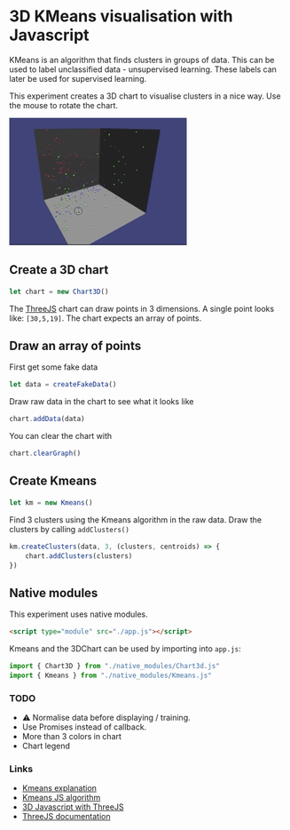 # 3D KMeans visualisation with Javascript

KMeans is an algorithm that finds clusters in groups of data. This can be used to label unclassified data - unsupervised learning. These labels can later be used for supervised learning. 

This experiment creates a 3D chart to visualise clusters in a nice way. Use the mouse to rotate the chart. 

![chart](./chartanimation.gif)

## Create a 3D chart
```javascript
let chart = new Chart3D()
```
The [ThreeJS](https://threejs.org/) chart can draw points in 3 dimensions. A single point looks like: `[30,5,19]`. The chart expects an array of points.

## Draw an array of points

First get some fake data
```javascript
let data = createFakeData()
```

Draw raw data in the chart to see what it looks like
```javascript
chart.addData(data)
```

You can clear the chart with
```javascript
chart.clearGraph()
```

## Create Kmeans

```javascript
let km = new Kmeans()
```
Find 3 clusters using the Kmeans algorithm in the raw data. Draw the clusters by calling `addClusters()`

```javascript
km.createClusters(data, 3, (clusters, centroids) => {
    chart.addClusters(clusters)
})
```

## Native modules

This experiment uses native modules.

```html
<script type="module" src="./app.js"></script>
```

Kmeans and the 3DChart can be used by importing into `app.js`:
```javascript
import { Chart3D } from "./native_modules/Chart3d.js"
import { Kmeans } from "./native_modules/Kmeans.js"
```

### TODO

- ⚠️ Normalise data before displaying / training.
- Use Promises instead of callback.
- More than 3 colors in chart
- Chart legend

### Links

- [Kmeans explanation](https://towardsdatascience.com/understanding-k-means-clustering-in-machine-learning-6a6e67336aa1)
- [Kmeans JS algorithm](https://github.com/stevemacn/kmeans)
- [3D Javascript with ThreeJS](https://threejs.org)
- [ThreeJS documentation](https://threejs.org/docs/index.html#manual/en/introduction/Creating-a-scene)

